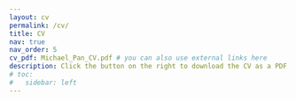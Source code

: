 ```yaml
---
layout: cv
permalink: /cv/
title: CV
nav: true
nav_order: 5
cv_pdf: Michael_Pan_CV.pdf # you can also use external links here
description: Click the button on the right to download the CV as a PDF.
# toc:
#   sidebar: left
---
```

